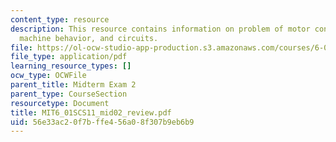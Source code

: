 ```yaml
---
content_type: resource
description: This resource contains information on problem of motor control, state
  machine behavior, and circuits.
file: https://ol-ocw-studio-app-production.s3.amazonaws.com/courses/6-01sc-introduction-to-electrical-engineering-and-computer-science-i-spring-2011/56e33ac20f7bffe456a08f307b9eb6b9_MIT6_01SCS11_mid02_review.pdf
file_type: application/pdf
learning_resource_types: []
ocw_type: OCWFile
parent_title: Midterm Exam 2
parent_type: CourseSection
resourcetype: Document
title: MIT6_01SCS11_mid02_review.pdf
uid: 56e33ac2-0f7b-ffe4-56a0-8f307b9eb6b9
---
```

